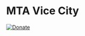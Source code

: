 # MTA Vice City

[![Donate](https://img.shields.io/badge/Donate-PayPal-green.svg)](https://www.paypal.me/BlueJayL)
